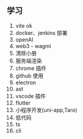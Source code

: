 ## 学习

1. vite ok
2. docker、jenkins 部署
3. openAI
4. web3 - wagmi
5. 清除小册
6. 服务端渲染
7. chrome 插件
8. github 使用
9. electron
10. ast
11. vscode 插件
12. flutter
13. 小程序开发(uni-app,Taro)
14. 低代码
15. ts
16. cli
